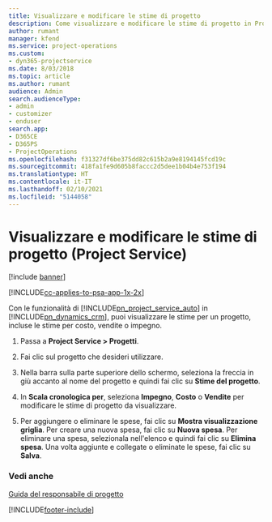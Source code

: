 ```yaml
---
title: Visualizzare e modificare le stime di progetto
description: Come visualizzare e modificare le stime di progetto in Project Service
author: rumant
manager: kfend
ms.service: project-operations
ms.custom:
- dyn365-projectservice
ms.date: 8/03/2018
ms.topic: article
ms.author: rumant
audience: Admin
search.audienceType:
- admin
- customizer
- enduser
search.app:
- D365CE
- D365PS
- ProjectOperations
ms.openlocfilehash: f31327df6be375dd82c615b2a9e8194145fcd19c
ms.sourcegitcommit: 418fa1fe9d605b8faccc2d5dee1b04b4e753f194
ms.translationtype: HT
ms.contentlocale: it-IT
ms.lasthandoff: 02/10/2021
ms.locfileid: "5144058"
---
```

# <a name="view-and-edit-project-estimates-project-service"></a>Visualizzare e modificare le stime di progetto (Project Service)

[!include [banner](../includes/psa-now-project-operations.md)]

[!INCLUDE[cc-applies-to-psa-app-1x-2x](../includes/cc-applies-to-psa-app-1x-2x.md)]

Con le funzionalità di [!INCLUDE[pn_project_service_auto](../includes/pn-project-service-auto.md)] in [!INCLUDE[pn_dynamics_crm](../includes/pn-dynamics-crm.md)], puoi visualizzare le stime per un progetto, incluse le stime per costo, vendite o impegno.  
  
1.  Passa a **Project Service > Progetti**.  
  
2.  Fai clic sul progetto che desideri utilizzare.  
  
3.  Nella barra sulla parte superiore dello schermo, seleziona la freccia in giù accanto al nome del progetto e quindi fai clic su **Stime del progetto**.  
  
4.  In **Scala cronologica per**, seleziona **Impegno**, **Costo** o **Vendite** per modificare le stime di progetto da visualizzare.  
  
5.  Per aggiungere o eliminare le spese, fai clic su **Mostra visualizzazione griglia**. Per creare una nuova spesa, fai clic su **Nuova spesa**. Per eliminare una spesa, selezionala nell'elenco e quindi fai clic su **Elimina spesa**. Una volta aggiunte e collegate o eliminate le spese, fai clic su **Salva**.  
  
### <a name="see-also"></a>Vedi anche  
 [Guida del responsabile di progetto](../psa/project-manager-guide.md)


[!INCLUDE[footer-include](../includes/footer-banner.md)]